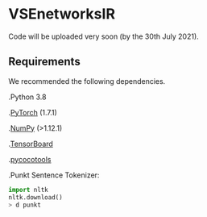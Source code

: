 # VSEnetworksIR
Code will be uploaded very soon (by the 30th July 2021).

## Requirements
We recommended the following dependencies.

.Python 3.8

.[PyTorch](https://pytorch.org/) (1.7.1)

.[NumPy](https://numpy.org/) (>1.12.1)

.[TensorBoard](https://github.com/TeamHG-Memex/tensorboard_logger) 

.[pycocotools](https://github.com/cocodataset/cocoapi) 

.Punkt Sentence Tokenizer:

``` python
import nltk
nltk.download()
> d punkt
``` 
